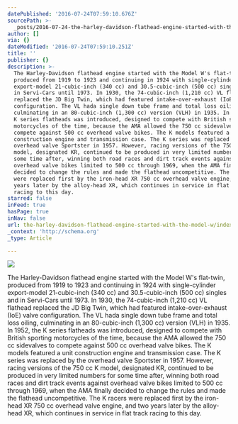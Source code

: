 ```yaml
---
datePublished: '2016-07-24T07:59:10.676Z'
sourcePath: >-
  _posts/2016-07-24-the-harley-davidson-flathead-engine-started-with-the-model-w.md
author: []
via: {}
dateModified: '2016-07-24T07:59:10.251Z'
title: ''
publisher: {}
description: >-
  The Harley-Davidson flathead engine started with the Model W's flat-twin,
  produced from 1919 to 1923 and continuing in 1924 with single-cylinder
  export-model 21-cubic-inch (340 cc) and 30.5-cubic-inch (500 cc) singles and
  in Servi-Cars until 1973. In 1930, the 74-cubic-inch (1,210 cc) VL flathead
  replaced the JD Big Twin, which had featured intake-over-exhaust (IoE) valve
  configuration. The VL hada single down tube frame and total loss oiling,
  culminating in an 80-cubic-inch (1,300 cc) version (VLH) in 1935. In 1952, the
  K series flatheads was introduced, designed to compete with British sporting
  motorcycles of the time, because the AMA allowed the 750 cc sidevalves to
  compete against 500 cc overhead valve bikes. The K models featured a unit
  construction engine and transmission case. The K series was replaced by the
  overhead valve Sportster in 1957. However, racing versions of the 750 cc K
  model, designated KR, continued to be produced in very limited numbers for
  some time after, winning both road races and dirt track events against
  overhead valve bikes limited to 500 cc through 1969, when the AMA finally
  decided to change the rules and made the flathead uncompetitive. The K racers
  were replaced first by the iron-head XR 750 cc overhead valve engine, and two
  years later by the alloy-head XR, which continues in service in flat track
  racing to this day.
starred: false
inFeed: true
hasPage: true
inNav: false
url: the-harley-davidson-flathead-engine-started-with-the-model-w/index.html
_context: 'http://schema.org'
_type: Article

---
```

![](https://the-grid-user-content.s3-us-west-2.amazonaws.com/824576c8-aff6-4174-88a8-e8aca376f5ba.jpg)

The Harley-Davidson flathead engine started with the Model W's flat-twin, produced from 1919 to 1923 and continuing in 1924 with single-cylinder export-model 21-cubic-inch (340 cc) and 30.5-cubic-inch (500 cc) singles and in Servi-Cars until 1973\. In 1930, the 74-cubic-inch (1,210 cc) VL flathead replaced the JD Big Twin, which had featured intake-over-exhaust (IoE) valve configuration. The VL hada single down tube frame and total loss oiling, culminating in an 80-cubic-inch (1,300 cc) version (VLH) in 1935\. In 1952, the K series flatheads was introduced, designed to compete with British sporting motorcycles of the time, because the AMA allowed the 750 cc sidevalves to compete against 500 cc overhead valve bikes. The K models featured a unit construction engine and transmission case. The K series was replaced by the overhead valve Sportster in 1957\. However, racing versions of the 750 cc K model, designated KR, continued to be produced in very limited numbers for some time after, winning both road races and dirt track events against overhead valve bikes limited to 500 cc through 1969, when the AMA finally decided to change the rules and made the flathead uncompetitive. The K racers were replaced first by the iron-head XR 750 cc overhead valve engine, and two years later by the alloy-head XR, which continues in service in flat track racing to this day.